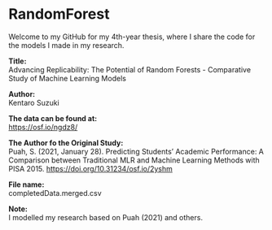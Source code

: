 # RandomForest
Welcome to my GitHub for my 4th-year thesis, where I share the code for the models I made in my research.

<b>Title:<br></b>
Advancing Replicability: The Potential of Random Forests - Comparative Study of Machine Learning Models

<b>Author:<br></b> 
Kentaro Suzuki

<b>The data can be found at: <br></b>
https://osf.io/ngdz8/

<b>The Author fo the Original Study:<br></b>
Puah, S. (2021, January 28). Predicting Students’ Academic Performance: 
A Comparison between Traditional MLR and Machine Learning Methods with PISA 2015. 
https://doi.org/10.31234/osf.io/2yshm

<b>File name: <br></b>
completedData.merged.csv

<b>Note: <br></b>
I modelled my research based on Puah (2021) and others.

